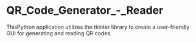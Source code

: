 # QR_Code_Generator_-_Reader
ThisPython application utilizes the tkinter library to create a user-friendly GUI for generating and reading QR codes.
